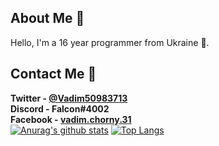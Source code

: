## About Me 📝
Hello, I'm a  16 year programmer from Ukraine 🌈.
## Contact Me 📱
**Twitter  - [@Vadim50983713](https://twitter.com/Vadim50983713)** <br>
**Discord  - Falcon#4002** <br>
**Facebook - [vadim.chorny.31](https://www.facebook.com/vadim.chorny.31/)** <br>
[![Anurag's github stats](https://github-readme-stats.vercel.app/api?username=VadimChorrny)](https://github.com/anuraghazra/github-readme-stats)
[![Top Langs](https://github-readme-stats.vercel.app/api/top-langs/?username=VadimChorrny&layout=compact)](https://github.com/anuraghazra/github-readme-stats)
